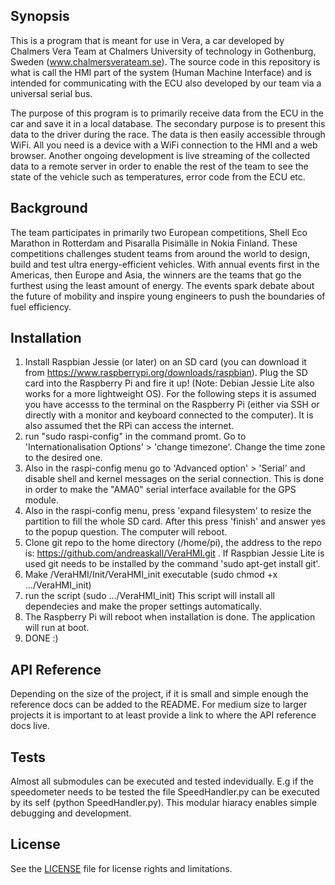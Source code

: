## Synopsis

This is a program that is meant for use in Vera, a car developed by Chalmers Vera Team at Chalmers University of technology in Gothenburg, Sweden (www.chalmersverateam.se). The source code in this repository is what is call the HMI part of the system (Human Machine Interface) and is intended for communicating with the ECU also developed by our team via a universal serial bus.  

The purpose of this program is to primarily receive data from the ECU in the car and save it in a local database. The secondary purpose is to present this data to the driver during the race. The data is then easily accessible through WiFi. All you need is a device with a WiFi connection to the HMI and a web browser. Another ongoing development is live streaming of the collected data to a remote server in order to enable the rest of the team to see the state of the vehicle such as temperatures, error code from the ECU etc. 

## Background

The team participates in primarily two European competitions, Shell Eco Marathon in Rotterdam and Pisaralla Pisimälle in Nokia Finland. These competitions challenges student teams from around the world to design, build and test ultra energy-efficient vehicles. With annual events first in the Americas, then Europe and Asia, the winners are the teams that go the furthest using the least amount of energy. The events spark debate about the future of mobility and inspire young engineers to push the boundaries of fuel efficiency.

## Installation

1. Install Raspbian Jessie (or later) on an SD card (you can download it from https://www.raspberrypi.org/downloads/raspbian). Plug the SD card into the Raspberry Pi and fire it up! (Note: Debian Jessie Lite also works for a more lightweight OS). For the following steps it is assumed you have accesss to the terminal on the Raspberry Pi (either via SSH or directly with a monitor and keyboard connected to the computer). It is also assumed thet the RPi can access the internet.
2. run "sudo raspi-config" in the command promt. Go to 'Internationalisation Options' > 'change timezone'. Change the time zone to the desired one. 
3. Also in the raspi-config menu go to 'Advanced option' > 'Serial' and disable shell and kernel messages on the serial connection. This is done in order to make the "AMA0" serial interface available for the GPS module.
4. Also in the raspi-config menu, press 'expand filesystem' to resize the partition to fill the whole SD card. After this press 'finish' and answer yes to the popup question. The computer will reboot. 
5. Clone git repo to the home directory (/home/pi), the address to the repo is: https://github.com/andreaskall/VeraHMI.git . If Raspbian Jessie Lite is used git needs to be installed by the command 'sudo apt-get install git'.
6. Make /VeraHMI/Init/VeraHMI_init executable (sudo chmod +x .../VeraHMI_init)
7. run the script (sudo .../VeraHMI_init)
    This script will install all dependecies and make the proper settings automatically.
8. The Raspberry Pi will reboot when installation is done. The application will run at boot.
9. DONE :) 

## API Reference

Depending on the size of the project, if it is small and simple enough the reference docs can be added to the README. For medium size to larger projects it is important to at least provide a link to where the API reference docs live.

## Tests

Almost all submodules can be executed and tested indevidually. E.g if the speedometer needs to be tested the file SpeedHandler.py can be executed by its self (python SpeedHandler.py). This modular hiaracy enables simple debugging and development. 


## License

See the [LICENSE](LICENSE.txt) file for license rights and limitations.



